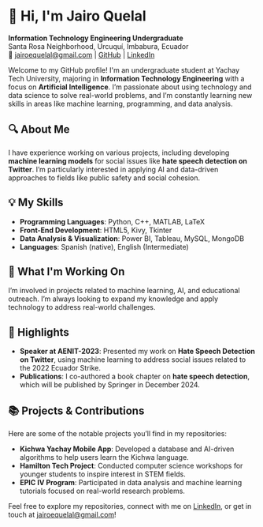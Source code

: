 # 👋 Hi, I'm Jairo Quelal

**Information Technology Engineering Undergraduate**  
Santa Rosa Neighborhood, Urcuquí, Imbabura, Ecuador  
📧 jairoequelal@gmail.com | [GitHub](https://github.com/JairoQuelal) | [LinkedIn](https://www.linkedin.com/in/JairoQuelal)

Welcome to my GitHub profile! I'm an undergraduate student at Yachay Tech University, majoring in **Information Technology Engineering** with a focus on **Artificial Intelligence**. I’m passionate about using technology and data science to solve real-world problems, and I’m constantly learning new skills in areas like machine learning, programming, and data analysis.

## 🔍 About Me
I have experience working on various projects, including developing **machine learning models** for social issues like **hate speech detection on Twitter**. I’m particularly interested in applying AI and data-driven approaches to fields like public safety and social cohesion.

## 💡 My Skills
- **Programming Languages**: Python, C++, MATLAB, LaTeX
- **Front-End Development**: HTML5, Kivy, Tkinter
- **Data Analysis & Visualization**: Power BI, Tableau, MySQL, MongoDB
- **Languages**: Spanish (native), English (Intermediate)

## 🌱 What I'm Working On
I’m involved in projects related to machine learning, AI, and educational outreach. I’m always looking to expand my knowledge and apply technology to address real-world challenges.

## 🌟 Highlights
- **Speaker at AENIT-2023**: Presented my work on **Hate Speech Detection on Twitter**, using machine learning to address social issues related to the 2022 Ecuador Strike.
- **Publications**: I co-authored a book chapter on **hate speech detection**, which will be published by Springer in December 2024.

## 📚 Projects & Contributions
Here are some of the notable projects you’ll find in my repositories:
- **Kichwa Yachay Mobile App**: Developed a database and AI-driven algorithms to help users learn the Kichwa language.
- **Hamilton Tech Project**: Conducted computer science workshops for younger students to inspire interest in STEM fields.
- **EPIC IV Program**: Participated in data analysis and machine learning tutorials focused on real-world research problems.

Feel free to explore my repositories, connect with me on [LinkedIn](https://www.linkedin.com/in/JairoQuelal), or get in touch at jairoequelal@gmail.com!

